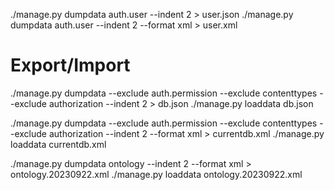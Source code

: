 ./manage.py dumpdata auth.user --indent 2 > user.json
./manage.py dumpdata auth.user --indent 2 --format xml > user.xml

# Export/Import
./manage.py dumpdata --exclude auth.permission --exclude contenttypes --exclude authorization --indent 2 > db.json
./manage.py loaddata db.json

./manage.py dumpdata --exclude auth.permission --exclude contenttypes --exclude authorization --indent 2 --format xml > currentdb.xml
./manage.py loaddata currentdb.xml

./manage.py dumpdata ontology --indent 2 --format xml > ontology.20230922.xml
./manage.py loaddata ontology.20230922.xml